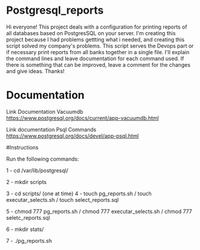 # Postgresql_reports
Hi everyone! This project deals with a configuration for printing reports of all databases based on PostgresSQL on your server.
  I'm creating this project because I had problems gettting what i needed, and creating this script solved my company's problems.
  This script serves the Devops part or if necessary print reports from all banks together in a single file.
  I'll explain the command lines and leave documentation for each command used.
  If there is something that can be improved, leave a comment for the changes and give ideas.
  Thanks!
  
  # Documentation
  
  Link Documentation Vacuumdb https://www.postgresql.org/docs/current/app-vacuumdb.html
  
  Link documentation Psql Commands https://www.postgresql.org/docs/devel/app-psql.html
  
  #Instructions
  
  Run the following commands:
  
  1 - cd /var/lib/postgresql/
  
  2 - mkdir scripts
  
  3 - cd scripts/
  (one at time)
  4 - touch pg_reports.sh / touch executar_selects.sh / touch select_reports.sql
  
  5 - chmod 777 pg_reports.sh / chmod 777 executar_selects.sh / chmod 777 seletc_reports.sql
  
  6 - mkdir stats/
  
  7 - ./pg_reports.sh
  
  
  
  
